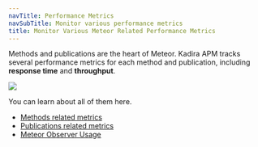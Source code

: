 ```yaml
---
navTitle: Performance Metrics
navSubTitle: Monitor various performance metrics 
title: Monitor Various Meteor Related Performance Metrics
---
```


Methods and publications are the heart of Meteor. Kadira APM tracks several performance metrics for each method and publication, including **response time** and **throughput**.

![](https://kadira.io/images/screenshots/make-your-app-faster-2.png)

You can learn about all of them here.

* [Methods related metrics](http://support.kadira.io/knowledgebase/articles/372874)
* [Publications related metrics](http://support.kadira.io/knowledgebase/articles/322461)
* [Meteor Observer Usage](https://kadira.io/academy/know-your-observers/)